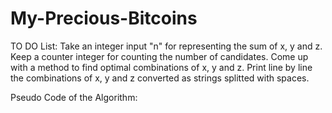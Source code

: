 # My-Precious-Bitcoins

TO DO List:
  Take an integer input "n" for representing the sum of x, y and z.
  Keep a counter integer for counting the number of candidates.
  Come up with a method to find optimal combinations of x, y and z.
  Print line by line the combinations of x, y and z converted as strings splitted with spaces.


Pseudo Code of the Algorithm:
